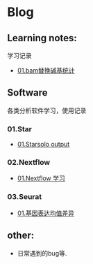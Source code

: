 # Blog

## Learning notes:  
学习记录
- [01.bam替换碱基统计](/Learning_notes/01.bam替换碱基统计.md)

## Software  
各类分析软件学习，使用记录  
### 01.Star
- [01.Starsolo output](./Software/01.Star/01.STAR.md)

### 02.Nextflow  
- [01.Nextflow 学习](Software/02.Nextflow/01.nextflow-pipeline.md)  

### 03.Seurat  
- [01.基因表达均值差异](Software/03.Seurat/01.基因表达均值计算.md)


## other:    
  - 日常遇到的bug等.

